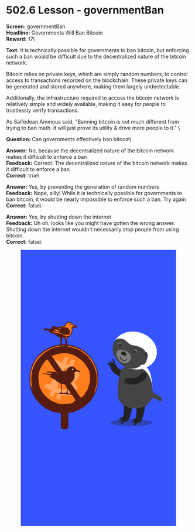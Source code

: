 # 502.6 Lesson - governmentBan

**Screen:** governmentBan\
**Headline:** Governments Will Ban Bitcoin\
**Reward:** 17\

**Text:** It is technically possible for governments to ban bitcoin, but enforcing such a ban would be difficult due to the decentralized nature of the bitcoin network.

Bitcoin relies on private keys, which are simply random numbers, to control access to transactions recorded on the blockchain. These private keys can be generated and stored anywhere, making them largely undectectable.

Additionally, the infrastructure required to access the bitcoin network is relatively simple and widely available, making it easy for people to trustlessly verify transactions.

As Saifedean Ammous said, &quot;Banning bitcoin is not much different from trying to ban math. It will just prove its utility &amp; drive more people to it.&quot;
\

**Question:** Can governments effectively ban bitcoin\

**Answer:** No, because the decentralized nature of the bitcoin network makes it difficult to enforce a ban\
**Feedback:** Correct. The decentralized nature of the bitcoin network makes it difficult to enforce a ban\
**Correct:** true\

**Answer:** Yes, by preventing the generation of random numbers\
**Feedback:** Nope, silly! While it is technically possible for governments to ban bitcoin, it would be nearly impossible to enforce such a ban. Try again\
**Correct:** false\

**Answer:** Yes, by shutting down the internet\
**Feedback:** Uh oh, looks like you might have gotten the wrong answer. Shutting down the internet wouldn&#x27;t necessarily stop people from using bitcoin.\
**Correct:** false\


<figure><img src="../.gitbook/assets/502-06.png" alt=""><figcaption></figcaption></figure>

